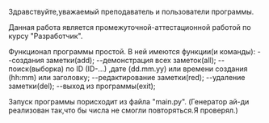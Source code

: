 Здравствуйте,уважаемый преподаватель и пользователи программы.

Данная работа является промежуточной-аттестационной работой по курсу "Разработчик".

Функционал программы простой. В ней имеются функции(и команды):
--создания заметки(add);
--демонстрация всех заметок(all);
--поиск(выборка) по ID (ID-...) ,дате (dd.mm.yy) или времени создания (hh:mm) или заголовку;
--редактирование заметки(red);
--удаление заметки(del);
--выход из программы(exit);

Запуск программы порисходит из файла "main.py".
(Генератор ай-ди реализован так,что бы числа не смогли повторяться.Я проверял.)

